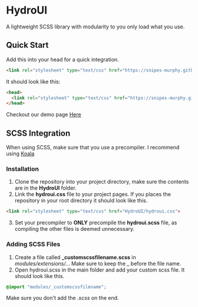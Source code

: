 # HydroUI
A lightweight SCSS library with modularity to you only load what you use.

## Quick Start
Add this into your head for a quick integration.
```html
<link rel="stylesheet" type="text/css" href="https://snipes-murphy.github.io/HydroUI/hydroui.css">
```

It should look like this:
```html
<head>
  <link rel="stylesheet" type="text/css" href="https://snipes-murphy.github.io/HydroUI/hydroui.css">
</head>
```

Checkout our demo page [Here](https://snipes-murphy.github.io/HydroUI/demo.html "Demonstration Page")

## SCSS Integration
When using SCSS, make sure that you use a precompiler. I recommend using [Koala](http://koala-app.com/ "Koala Precompiler App")

### Installation
1. Clone the repository into your project directory, make sure the contents are in the **HydroUI** folder.
2. Link the **hydroui.css** file to your project pages. If you places the repository in your root directory it should look like this.
```html
<link rel="stylesheet" type="text/css" href="HydroUI/hydroui.css">
```
3. Set your precompiler to **ONLY** precompile the **hydroui.scss** file, as compiling the other files is deemed unnecessary.

### Adding SCSS Files
1. Create a file called **_customscssfilename.scss** in *modules/extensions/..*. Make sure to keep the _ before the file name.
2. Open hydroui.scss in the main folder and add your custom scss file. It should look like this.
```scss
@import "modules/_customscssfilename";
```
Make sure you don't add the *.scss* on the end.
